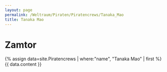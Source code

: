 ```yaml
---
layout: page
permalink: /Weltraum/Piraten/Piratencrews/Tanaka_Mao
title: Tanaka Mao
---
```


# Zamtor

{% assign data=site.Piratencrews | where:"name", "Tanaka Mao" | first %}
{{ data.content }}
